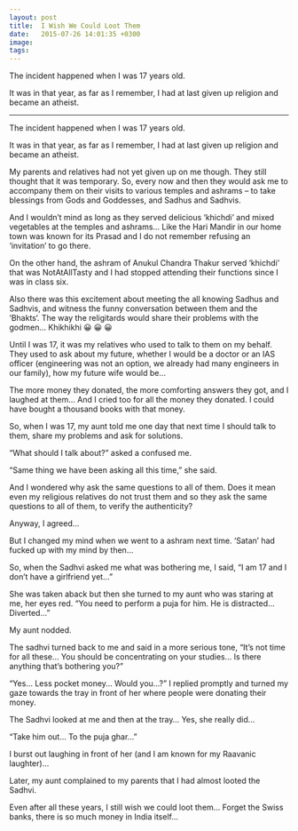 ```yaml
---
layout: post
title:  I Wish We Could Loot Them
date:   2015-07-26 14:01:35 +0300
image:  
tags:   
---
```

The incident happened when I was 17 years old.

It was in that year, as far as I remember, I had at last given up religion and became an atheist.

---

The incident happened when I was 17 years old.

It was in that year, as far as I remember, I had at last given up religion and became an atheist.

My parents and relatives had not yet given up on me though. They still thought that it was temporary. So, every now and then they would ask me to accompany them on their visits to various temples and ashrams – to take blessings from Gods and Goddesses, and Sadhus and Sadhvis.

And I wouldn’t mind as long as they served delicious ‘khichdi’ and mixed vegetables at the temples and ashrams… Like the Hari Mandir in our home town was known for its Prasad and I do not remember refusing an ‘invitation’ to go there.

On the other hand, the ashram of Anukul Chandra Thakur served ‘khichdi’ that was NotAtAllTasty and I had stopped attending their functions since I was in class six.


Also there was this excitement about meeting the all knowing Sadhus and Sadhvis, and witness the funny conversation between them and the ‘Bhakts‘. The way the religitards would share their problems with the godmen… Khikhikhi 😀 😀 😀

Until I was 17, it was my relatives who used to talk to them on my behalf. They used to ask about my future, whether I would be a doctor or an IAS officer (engineering was not an option, we already had many engineers in our family), how my future wife would be…

The more money they donated, the more comforting answers they got, and I laughed at them… And I cried too for all the money they donated. I could have bought a thousand books with that money.

So, when I was 17, my aunt told me one day that next time I should talk to them, share my problems and ask for solutions.

“What should I talk about?” asked a confused me.

“Same thing we have been asking all this time,” she said.

And I wondered why ask the same questions to all of them. Does it mean even my religious relatives do not trust them and so they ask the same questions to all of them, to verify the authenticity?

Anyway, I agreed…

But I changed my mind when we went to a ashram next time. ‘Satan’ had fucked up with my mind by then…

So, when the Sadhvi asked me what was bothering me, I said, “I am 17 and I don’t have a girlfriend yet…”

She was taken aback but then she turned to my aunt who was staring at me, her eyes red. “You need to perform a puja for him. He is distracted… Diverted…”

My aunt nodded.

The sadhvi turned back to me and said in a more serious tone, “It’s not time for all these… You should be concentrating on your studies… Is there anything that’s bothering you?”

“Yes… Less pocket money… Would you…?” I replied promptly and turned my gaze towards the tray in front of her where people were donating their money.

The Sadhvi looked at me and then at the tray… Yes, she really did…

“Take him out… To the puja ghar…”

I burst out laughing in front of her (and I am known for my Raavanic laughter)…

Later, my aunt complained to my parents that I had almost looted the Sadhvi.

Even after all these years, I still wish we could loot them… Forget the Swiss banks, there is so much money in India itself…